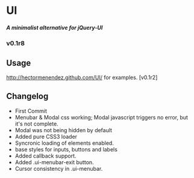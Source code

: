 #     UI
##### A minimalist alternative for jQuery-UI
###   v0.1r8

## Usage
http://hectormenendez.github.com/UI/ for examples. [v0.1r2]

## Changelog
- First Commit
- Menubar & Modal css working; Modal javascript triggers no error, but it's not complete.
- Modal was not being hidden by default
- Added pure CSS3 loader
- Syncronic loading of elements enabled.
- base styles for inputs, buttons and labels
- Added callback support.
- Added .ui-menubar-exit button.
- Cursor consistency in .ui-menubar.
